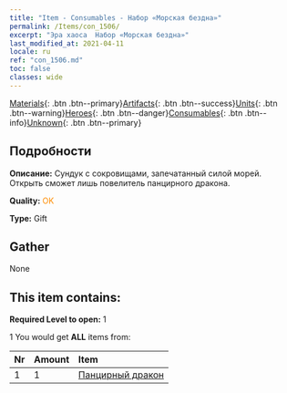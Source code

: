 ```yaml
---
title: "Item - Consumables - Набор «Морская бездна»"
permalink: /Items/con_1506/
excerpt: "Эра хаоса  Набор «Морская бездна»"
last_modified_at: 2021-04-11
locale: ru
ref: "con_1506.md"
toc: false
classes: wide
---
```

 [Materials](/ru/Items/){: .btn .btn--primary}[Artifacts](/ru/Items/Artifacts/){: .btn .btn--success}[Units](/ru/Items/Units/){: .btn .btn--warning}[Heroes](/ru/Items/Heroes/){: .btn .btn--danger}[Consumables](/ru/Items/Consumables/){: .btn .btn--info}[Unknown](/ru/Items/Unknown/){: .btn .btn--primary}

## Подробности
 **Описание:** Сундук с сокровищами, запечатанный силой морей. Открыть сможет лишь повелитель панцирного дракона.

 **Quality:** <span style="color: #FF8C00">OK</span>

 **Type:** Gift

## Gather

  None

## This item contains:

 **Required Level to open:** 1

 1 You would get **ALL** items  from:

  | Nr | Amount |     Item    |
  |:---|:-------|:------------|
  | 1 | 1 | [Панцирный дракон](/ru/Items/unt_278/) | 
